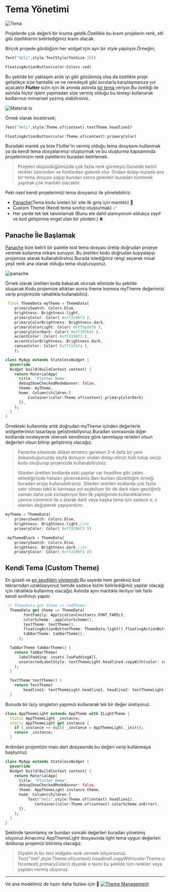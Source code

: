 # Tema Yönetimi

![Tema](../../image/drawio/folders-Theme.png)

Projelerde çok değerli bir kısıma geldik.Özellikle bu kısım projelerin renk, stil gibi özelliklerini belirlediğimiz kısım olacak.

Birçok projede gördüğüm her widget için ayrı bir style yapılıyor.Örneğin;

```dart
Text("Veli",style:TextStyle(fonSize:35))

FloatingActionButton(color:Colors.red)
```

Bu şekilde bir yaklaşım anlık iyi gibi gözükmüş olsa da özellikle proje geliştikçe size hantallık ve ne neredeydi gibi sorularla karşılaşmanıza yol açacaktır.**Flutter** sizin için ilk anında aslında [bir tema ](https://flutter.dev/docs/cookbook/design/themes)veriyor.Bu özelliği ile aslında hiçbir işlem yapmadan size vermiş olduğu bu temayı kullanarak kodlarınızı mimarisel yazmış olabilirsiniz.

![Material Io](../../image/typgrophi.png)

Örnek olarak incelersek;

```dart
Text("Veli",style:Theme.of(context).textTheme.headline5)

FloatingActionButton(color:Theme.of(context).primaryColor)
```

Buradaki mantık ya bize Flutter'in vermiş olduğu tema dosyasını kullanmak ya da kendi tema dosyalarımızı oluşturmak ve bu oluşturma kapsamında projelerimizin renk paletlerini buradan belirlemek.

> Projeleri düşündüğümüzde çok fazla renk görmeyiz.Genelde belirli renkler üzerinden ve fontlardan giderek olur. Ondan dolayı burada ana bir tema dosyası yapıp bundan sonra gelenleri buradan türeterek yapmak çok mantıklı olacaktır.

Peki nasıl kendi projelerimizi tema dosyamız ile yönetebiliriz:

- [Panache](https://rxlabz.github.io/panache/#/)(Tema kodu üreten bir site ilk giriş için mantıklı) 🛑
- Custom Theme (Kendi tema sınıfızı oluşturmak) ✅
- Her yerde tek tek tanımlamak (Bunu ele dahil alamıyorum oldukça zayıf ve kod gelişimine engel olan bir yöntem.) ❌

## Panache İle Başlamak

[Panache](https://rxlabz.github.io/panache/#/) bize belirli bir palette kod tema dosyası üretip doğrudan projeye vererek kullanma imkanı sunuyor. Bu üretilen kodu doğrudan kopyalayıp projemize atarak kullanabilirsiniz.Burada istediğimiz rengi seçerek misal yeşil renk ana olarak olduğu tema oluşturuyoruz.

![panache](../../image/panache.png)

Örnek olarak üretilen koda bakacak olursak elimizde bu şekilde oluşacak.Kodu projemize attıktan sonra theme kısmına myTheme değerimizi verip projemizde rahatlıkla kullanabiliriz.

```dart
 final ThemeData myTheme = ThemeData(
    primarySwatch: Colors.blue,
    brightness: Brightness.light,
    primaryColor: Color( 0xff2196f3 ),
    primaryColorBrightness: Brightness.dark,
    primaryColorLight: Color( 0xffbbdefb ),
    primaryColorDark: Color( 0xff1976d2 ),
    accentColor: Color( 0xff2196f3 ),
    accentColorBrightness: Brightness.dark,
    canvasColor: Color( 0xfffafafa ),
    );

class MyApp extends StatelessWidget {
  @override
  Widget build(BuildContext context) {
    return MaterialApp(
      title: 'Flutter Demo',
      debugShowCheckedModeBanner: false,
      theme: myTheme,
      home: Column(children:[
          Container(color:Theme.of(context).primaryColorDark)
      ]),
    );
  }
}
```

Örnekteki kullanımla artık doğrudan myTheme içinden değerlerle widgetlerimizi tasarlayıp geliştirebiliyoruz.Buradan sonrasında diğer kodlarıda inceleyerek istersek kendimize göre tanımlayıp renkleri olsun değerleri olsun bitirip geliştirmiş olacağız.

>Panache sitesinde dikkat etmeniz gereken 3-4 defa bir yere dokunduğunuzda sayfa donuyor ondan dolayı elinizi hızlı tutup seçip kodu oluşturup projenizde kullanabilirsiniz.

> Siteden üretilen kodlarda eski yapılar var headline gibi zaten eklediğinizde hataları göreceksiniz.Ben bunları düzelttiğim örneği buradan erişip kullanabilirsiniz.
> Siteden üretilen kodlarda çok fazla satır olması tabii ki karmaşa yol açabiliyor bir de dark olanı geçtiğiniz zaman daha çok zorlaştırıyor.Ben ilk yaptığımda kullandıklarımın yanına comment ile x atarak dark veya başka tema için sadece o, x olanları değişterek yapıyordum.

```dart
myTheme = ThemeData(
    primarySwatch: Colors.blue,
    brightness: Brightness.light,//xx
    primaryColor: Color( 0xff2196f3 ))

 myThemeBlack = ThemeData(
    primarySwatch: Colors.blue,
    brightness: Brightness.dark,//xx
    primaryColor: Color( 0xff2196f3 ))
```

## Kendi Tema (Custom Theme)

En güzeli ve [en sevdiğim yöntemdir](https://github.com/VB10/flutter-architecture-template/blob/master/lib/core/init/theme/app_theme_light.dart).Bu sayede hem gereksiz kod tekrarından uzaklaşıyoruz hemde sadece bizim belirlediğimiz yapılar olacağı için rahatlıkla kullanmış olacağız.Aslında aynı mantıkla ilerliyor tek farkı kendi sınıfımızı yapılır.

```dart
 // ThemeData get theme => redTheme;
  ThemeData get theme => ThemeData(
        fontFamily: ApplicationConstants.FONT_FAMILY,
        colorScheme: _appColorScheme(),
        textTheme: textTheme(),
        floatingActionButtonTheme: ThemeData.light().floatingActionButtonTheme.copyWith(),
        tabBarTheme: tabBarTheme(),
      );

  TabBarTheme tabBarTheme() {
    return TabBarTheme(
      labelPadding: insets.lowPaddingAll,
      unselectedLabelStyle: textThemeLight.headline4.copyWith(color: colorSchemeLight.red),
    );
  }

  TextTheme textTheme() {
    return TextTheme(
        headline1: textThemeLight.headline1, headline2: textThemeLight.headline2, overline: textThemeLight.headline3);
  }
```

Bunuda bir lazy singleton yapımızı kullanarak tek bir değer üretiyoruz.

```dart
class AppThemeLight extends AppTheme with ILightTheme {
  static AppThemeLight _instance;
  static AppThemeLight get instance {
    if (_instance == null) _instance = AppThemeLight._init();
    return _instance;
  }
```

Ardından projemizin main.dart dosyasında bu değeri verip kullanmaya başlıyoruz.

```dart
class MyApp extends StatelessWidget {
  @override
  Widget build(BuildContext context) {
    return MaterialApp(
      title: 'Flutter Demo',
      debugShowCheckedModeBanner: false,
      theme: AppThemeLight.instance.theme,
      home: Column(children:[
          Text("Veli",style:Theme.of(context).headline1),
             Container(color:Theme.of(context).colorScheme.onError),
      ]),
    );
  }
}
```

Şeklinde tanımlamış ve bundan sonraki değerleri buradan yönetmiş oluyoruz.Amacımız AppThemeLight dosyasında light tema uygun değerleri doldurup projemizi bitirimiş olacağız.

> Diyelim ki bir text widgete renk vermek istiyorsunuz. Text("Veli",style:Theme.of(context).headline1.copyWith(color:Theme.of(context).primaryColor)) diyerek o texte bu şekilde tüm renkleri veya yapıları vermiş oluyoruz.

---

Ve ana modelimiz de hazır daha fazlası için 🥳
[![Theme Management](https://img.youtube.com/vi/8JD7ZTtZDUU/0.jpg)](https://www.youtube.com/watch?v=8JD7ZTtZDUU&list=PL1k5oWAuBhgV_XnhMSyu2YLZMZNGuD0Cv&index=10)
